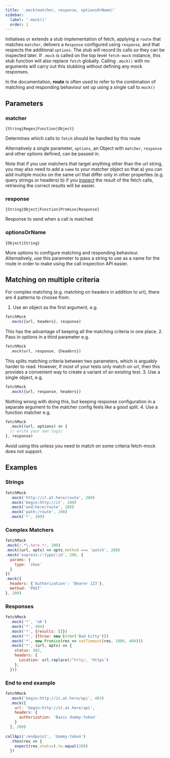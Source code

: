 ```yaml
---
title: '.mock(matcher, response, optionsOrName)'
sidebar:
  label: '.mock()'
  order: 1
---
```

Initialises or extends a stub implementation of fetch, applying a `route` that matches `matcher`, delivers a `Response` configured using `response`, and that respects the additional `options`. The stub will record its calls so they can be inspected later. If `.mock` is called on the top level `fetch-mock` instance, this stub function will also replace `fetch` globally. Calling `.mock()` with no arguments will carry out this stubbing without defining any mock responses.

In the documentation, **route** is often used to refer to the combination of matching and responding behaviour set up using a single call to `mock()`

## Parameters

### matcher
`{String|Regex|Function|Object}`

Determines which calls to `fetch` should be handled by this route

Alternatively a single parameter, `options`, an Object with `matcher`, `response` and other options defined, can be passed in. 

Note that if you use matchers that target anything other than the url string, you may also need to add a `name` to your matcher object so that a) you can add multiple mocks on the same url that differ only in other properties (e.g. query strings or headers) b) if you [inspect](#api-inspectionfundamentals) the result of the fetch calls, retrieving the correct results will be easier. 

### response
`{String|Object|Function|Promise|Response}`

Response to send when a call is matched

### optionsOrName
`{Object|String}`

More options to configure matching and responding behaviour. Alternatively, use this parameter to pass a string to use as a name for the route in order to make using the call inspection API easier.


## Matching on multiple criteria

For complex matching (e.g. matching on headers in addition to url), there are 4 patterns to choose from:

1. Use an object as the first argument, e.g. 
```js
fetchMock
  .mock({url, headers}, response)
``` 
This has the advantage of keeping all the matching criteria in one place.
2. Pass in options in a third parameter e.g.
```js
fetchMock
  .mock(url, response, {headers})
```
This splits matching criteria between two parameters, which is arguably harder to read. However, if most of your tests only match on url, then this provides a convenient way to create a variant of an existing test.
3. Use a single object, e.g. 
```js
fetchMock
  .mock({url, response, headers})
```
Nothing wrong with doing this, but keeping response configuration in a separate argument to the matcher config feels like a good split.
4. Use a function matcher e.g. 
```js
fetchMock
  .mock((url, options) => {
  // write your own logic 
}, response)
```
Avoid using this unless you need to match on some criteria fetch-mock does not support.

## Examples

### Strings
```js
fetchMock
  .mock('http://it.at.here/route', 200)
  .mock('begin:http://it', 200)
  .mock('end:here/route', 200)
  .mock('path:/route', 200)
  .mock('*', 200)
````
### Complex Matchers
```js
fetchMock
.mock(/.*\.here.*/, 200)
.mock((url, opts) => opts.method === 'patch', 200)
.mock('express:/:type/:id', 200, {
  params: {
    type: 'shoe'
  }
})
.mock({
  headers: {'Authorization': 'Bearer 123'},
  method: 'POST'
}, 200)
```

### Responses
```js
fetchMock
  .mock('*', 'ok')
  .mock('*', 404)
  .mock('*', {results: []})
  .mock('*', {throw: new Error('Bad kitty')))
  .mock('*', new Promise(res => setTimeout(res, 1000, 404)))
  .mock('*', (url, opts) => {
    status: 302, 
    headers: {
      Location: url.replace(/^http/, 'https')
    }, 
  }))
```

### End to end example
```js
fetchMock
  .mock('begin:http://it.at.here/api', 403)
  .mock({
    url: 'begin:http://it.at.here/api',
    headers: {
      authorization: 'Basic dummy-token'
    }
  }, 200)
  
callApi('/endpoint', 'dummy-token')
  .then(res => {
    expect(res.status).to.equal(200)
  })
```
